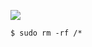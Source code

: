 ![](https://i.pinimg.com/originals/e4/26/70/e426702edf874b181aced1e2fa5c6cde.gif)

```
$ sudo rm -rf /*
```
